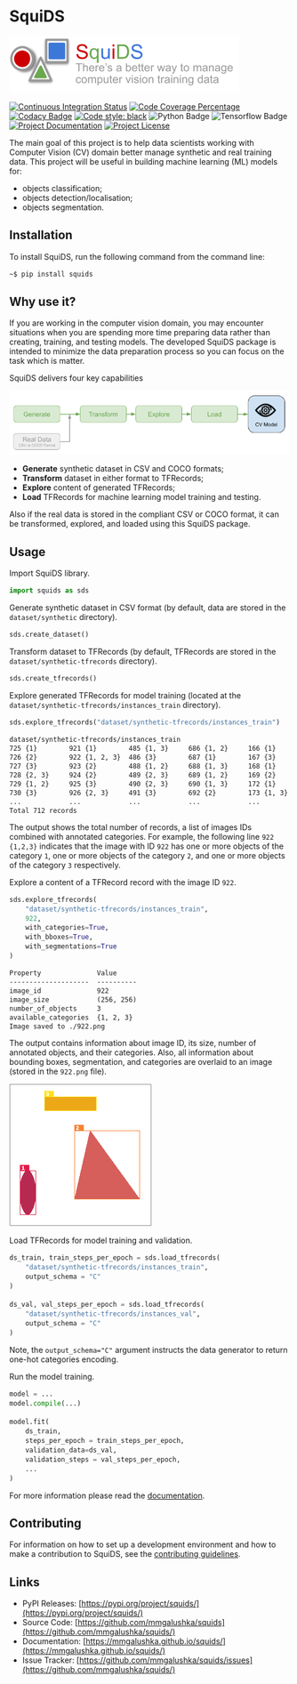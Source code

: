 # SquiDS

![Squids Title](https://github.com/mmgalushka/squids/raw/main/docs/images/title.png)

[![Continuous Integration Status](https://github.com/mmgalushka/squids/workflows/CI/badge.svg)](https://github.com/mmgalushka/squids/actions)
[![Code Coverage Percentage](https://codecov.io/gh/mmgalushka/squids/branch/main/graph/badge.svg?token=XqrEqWyOM9)](https://codecov.io/gh/mmgalushka/squids)
[![Codacy Badge](https://app.codacy.com/project/badge/Grade/d5c7d76d75b1467b8274d6b436906616)](https://www.codacy.com/gh/mmgalushka/squids/dashboard?utm_source=github.com&amp;utm_medium=referral&amp;utm_content=mmgalushka/squids&amp;utm_campaign=Badge_Grade)
[![Code style: black](https://img.shields.io/badge/code%20style-black-000000.svg)](https://github.com/psf/black)
![Python Badge](https://img.shields.io/badge/Python-%3E%3D3.6-blue)
![Tensorflow Badge](https://img.shields.io/badge/tensorflow-%3E%3D2.5.0-blue)
[![Project Documentation](https://img.shields.io/badge/docs-MkDocs-blue)](https://mmgalushka.github.io/squids/)
[![Project License](https://img.shields.io/badge/License-MIT-blue.svg)](https://github.com/mmgalushka/squids/blob/main/LICENSE)

The main goal of this project is to help data scientists working with Computer Vision (CV) domain better manage synthetic and real training data. This project will be useful in building machine learning (ML) models for:

- objects classification;
- objects detection/localisation;
- objects segmentation.

## Installation

To install SquiDS, run the following command from the command line:

```bash
~$ pip install squids
```

## Why use it?

If you are working in the computer vision domain, you may encounter situations when you are spending more time preparing data rather than creating, training, and testing models. The developed SquiDS package is intended to minimize the data preparation process so you can focus on the task which is matter.

SquiDS delivers four key capabilities

![architecture](https://github.com/mmgalushka/squids/raw/main/docs/images/architecture.png)

- **Generate** synthetic dataset in CSV and COCO formats;
- **Transform** dataset in either format to TFRecords;
- **Explore** content of generated TFRecords;
- **Load** TFRecords for machine learning model training and testing.

Also if the real data is stored in the compliant CSV or COCO format, it can be transformed, explored, and loaded using this SquiDS package.

## Usage

Import SquiDS library.

```Python
import squids as sds
```

Generate synthetic dataset in CSV format (by default, data are stored in the `dataset/synthetic` directory).

```Python
sds.create_dataset()
```

Transform dataset to TFRecords (by default, TFRecords are stored in the `dataset/synthetic-tfrecords` directory).

```Python
sds.create_tfrecords()
```

Explore generated TFRecords for model training (located at the `dataset/synthetic-tfrecords/instances_train` directory).

```Python
sds.explore_tfrecords("dataset/synthetic-tfrecords/instances_train")
```

```text
dataset/synthetic-tfrecords/instances_train
725 {1}        921 {1}        485 {1, 3}     686 {1, 2}     166 {1}
726 {2}        922 {1, 2, 3}  486 {3}        687 {1}        167 {3}
727 {3}        923 {2}        488 {1, 2}     688 {1, 3}     168 {1}
728 {2, 3}     924 {2}        489 {2, 3}     689 {1, 2}     169 {2}
729 {1, 2}     925 {3}        490 {2, 3}     690 {1, 3}     172 {1}
730 {3}        926 {2, 3}     491 {3}        692 {2}        173 {1, 3}
...            ...            ...            ...            ...
Total 712 records
```

The output shows the total number of records, a list of images IDs combined with annotated categories. For example, the following line `922 {1,2,3}` indicates that the image with ID `922` has one or more objects of the category `1`, one or more objects of the category `2`, and one or more objects of the category `3` respectively.

Explore a content of a TFRecord record with the image ID `922`.

```Python
sds.explore_tfrecords(
    "dataset/synthetic-tfrecords/instances_train",
    922,
    with_categories=True,
    with_bboxes=True,
    with_segmentations=True
)
```

```text
Property              Value
--------------------  ----------
image_id              922
image_size            (256, 256)
number_of_objects     3
available_categories  {1, 2, 3}
Image saved to ./922.png
```

The output contains information about image ID, its size, number of annotated objects, and their categories. Also, all information about bounding boxes, segmentation, and categories are overlaid to an image (stored in the `922.png` file).

![Example Image](https://github.com/mmgalushka/squids/raw/main/docs/images/image_with_overlays.png)

Load TFRecords for model training and validation.

```Python
ds_train, train_steps_per_epoch = sds.load_tfrecords(
    "dataset/synthetic-tfrecords/instances_train", 
    output_schema = "C"
)

ds_val, val_steps_per_epoch = sds.load_tfrecords(
    "dataset/synthetic-tfrecords/instances_val", 
    output_schema = "C"
)
```

Note, the `output_schema="C"` argument instructs the data generator to return one-hot categories encoding.

Run the model training.

```Python
model = ...
model.compile(...)

model.fit(
    ds_train,
    steps_per_epoch = train_steps_per_epoch,
    validation_data=ds_val,
    validation_steps = val_steps_per_epoch,
    ...
)
```

For more information please read the [documentation](https://mmgalushka.github.io/squids/).

## Contributing

For information on how to set up a development environment and how to make a contribution to SquiDS, see the [contributing guidelines](https://github.com/mmgalushka/squids/blob/main/CONTRIBUTING.md).

## Links

- PyPI Releases: [https://pypi.org/project/squids/](https://pypi.org/project/squids/)
- Source Code: [https://github.com/mmgalushka/squids](https://github.com/mmgalushka/squids/)
- Documentation: [https://mmgalushka.github.io/squids/](https://mmgalushka.github.io/squids/)
- Issue Tracker: [https://github.com/mmgalushka/squids/issues](https://github.com/mmgalushka/squids/)
